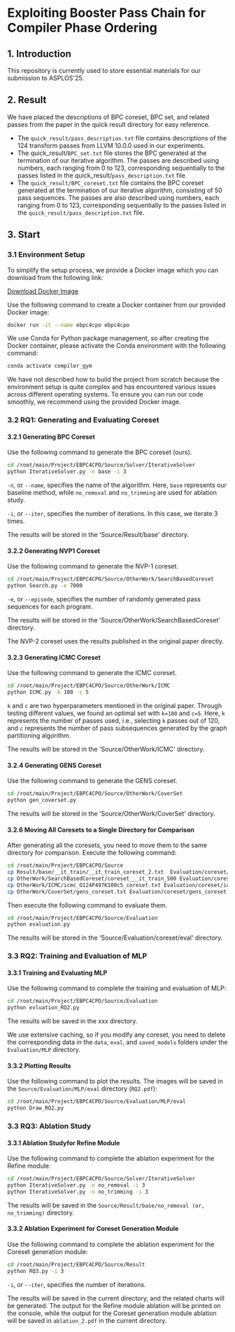 # Exploiting Booster Pass Chain for Compiler Phase Ordering

## 1. Introduction

This repository is currently used to store essential materials for our submission to ASPLOS'25.

## 2. Result

We have placed the descriptions of BPC coreset, BPC set, and related passes from the paper in the quick result directory for easy reference.

- The `quick_result/pass_description.txt` file contains descriptions of the 124 transform passes from LLVM 10.0.0 used in our experiments.
- The quick_result/`BPC_set.txt` file stores the BPC generated at the termination of our iterative algorithm. The passes are described using numbers, each ranging from 0 to 123, corresponding sequentially to the passes listed in the quick_result/`pass_description.txt` file.
- The `quick_result/BPC_coreset.txt` file contains the BPC coreset generated at the termination of our iterative algorithm, consisting of 50 pass sequences. The passes are also described using numbers, each ranging from 0 to 123, corresponding sequentially to the passes listed in the `quick_result/pass_description.txt` file.

## 3. Start

### 3.1 Environment Setup

To simplify the setup process, we provide a Docker image which you can download from the following link:

[Download Docker Image](https://link-to-your-docker-image)

Use the following command to create a Docker container from our provided Docker image:

```sh
docker run -it --name ebpc4cpo ebpc4cpo
```

We use Conda for Python package management, so after creating the Docker container, please activate the Conda environment with the following command:

```sh
conda activate compiler_gym
```

We have not described how to build the project from scratch because the environment setup is quite complex and has encountered various issues across different operating systems. To ensure you can run our code smoothly, we recommend using the provided Docker image.

### 3.2 RQ1: Generating and Evaluating Coreset

#### 3.2.1 Generating BPC Coreset

Use the following command to generate the BPC coreset (ours).

```sh
cd /root/main/Project/EBPC4CPO/Source/Solver/IterativeSolver
python IterativeSolver.py -n base -i 3
```

`-n`, or `--name`, specifies the name of the algorithm. Here, `base` represents our baseline method, while `no_removal` and `no_trimming` are used for ablation study. 

`-i`, or `--iter`, specifies the number of iterations. In this case, we iterate 3 times.

The results will be stored in the 'Source/Result/base' directory.

#### 3.2.2 Generating NVP1 Coreset

Use the following command to generate the NVP-1 coreset.

```sh
cd /root/main/Project/EBPC4CPO/Source/OtherWork/SearchBasedCoreset
python Search.py -e 7000
```

`-e`, or `--episode`, specifies the number of randomly generated pass sequences for each program.

The results will be stored in the 'Source/OtherWork/SearchBasedCoreset' directory.

The NVP-2 coreset uses the results published in the original paper directly.

#### 3.2.3 Generating ICMC Coreset

Use the following command to generate the ICMC coreset.

```sh
cd /root/main/Project/EBPC4CPO/Source/OtherWork/ICMC
python ICMC.py -k 100 -c 5
```

`k` and `c` are two hyperparameters mentioned in the original paper. Through testing different values, we found an optimal set with `k=100` and `c=5`. Here, `k` represents the number of passes used, i.e., selecting `k` passes out of 120, and `c` represents the number of pass subsequences generated by the graph partitioning algorithm.

The results will be stored in the 'Source/OtherWork/ICMC' directory.

#### 3.2.4 Generating GENS Coreset

Use the following command to generate the GENS coreset.

```sh
cd /root/main/Project/EBPC4CPO/Source/OtherWork/CoverSet
python gen_coverset.py
```

The results will be stored in the 'Source/OtherWork/CoverSet' directory.

####  3.2.6 Moving All Coresets to a Single Directory for Comparison

After generating all the coresets, you need to move them to the same directory for comparison. Execute the following command:

```sh
cd /root/main/Project/EBPC4CPO/Source
cp Result/base/__it_train/__it_train_coreset_2.txt  Evaluation/coreset/bpc_coreset.txt
cp OtherWork/SearchBasedCoreset/coreset___it_train_500 Evaluation/coreset/nvp_coreset_1.txt
cp OtherWork/ICMC/icmc_O124P497K100c5_coreset.txt Evaluation/coreset/icmc_coreset.txt
cp OtherWork/CoverSet/gens_coreset.txt Evaluation/coreset/gens_coreset.txt
```

Then execute the following command to evaluate them.

``` sh
cd /root/main/Project/EBPC4CPO/Source/Evaluation
python evaluation.py 
```

The results will be stored in the 'Source/Evaluation/coreset/eval' directory.

### 3.3 RQ2: Training and Evaluation of MLP

#### 3.3.1 Training and Evaluating MLP

Use the following command to complete the training and evaluation of MLP: 

```sh
cd /root/main/Project/EBPC4CPO/Source/Evaluation
python evluation_RQ2.py
```

The results will be saved in the xxx directory.

We use extensive caching, so if you modify any coreset, you need to delete the corresponding data in the `data`, `eval`, and `saved_models` folders under the `Evaluation/MLP` directory.

#### 3.3.2 Plotting Results

Use the following command to plot the results. The images will be saved in the `Source/Evaluation/MLP/eval` directory (`RQ2.pdf`):

``` sh
cd /root/main/Project/EBPC4CPO/Source/Evaluation/MLP/eval
python Draw_RQ2.py
```

### 3.3 RQ3: Ablation Study

#### 3.3.1 Ablation Studyfor Refine Module

Use the following command to complete the ablation experiment for the Refine module:

``` sh
cd /root/main/Project/EBPC4CPO/Source/Solver/IterativeSolver
python IterativeSolver.py -n no_removal -i 3
python IterativeSolver.py -n no_trimming -i 3
```

The results will be saved in the `Source/Result/base/no_removal (or, no_trimming)` directory.

#### 3.3.2 Ablation Experiment for Coreset Generation Module

Use the following command to complete the ablation experiment for the Coreset generation module:

``` sh
cd /root/main/Project/EBPC4CPO/Source/Result
python RQ3.py -i 3
```

`-i`, or `--iter`, specifies the number of iterations.

The results will be saved in the current directory, and the related charts will be generated. The output for the Refine module ablation will be printed on the console, while the output for the Coreset generation module ablation will be saved in `ablation_2.pdf` in the current directory.
